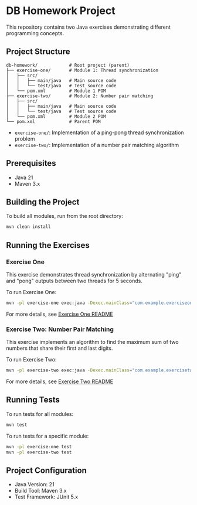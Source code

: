 # DB Homework Project

This repository contains two Java exercises demonstrating different programming concepts.

## Project Structure

```plaintext
db-homework/            # Root project (parent)
├── exercise-one/       # Module 1: Thread synchronization
│   ├── src/
│   │   ├── main/java   # Main source code
│   │   └── test/java   # Test source code
│   └── pom.xml         # Module 1 POM
├── exercise-two/       # Module 2: Number pair matching
│   ├── src/
│   │   ├── main/java   # Main source code
│   │   └── test/java   # Test source code
│   └── pom.xml         # Module 2 POM
└── pom.xml             # Parent POM
```

- `exercise-one/`: Implementation of a ping-pong thread synchronization problem
- `exercise-two/`: Implementation of a number pair matching algorithm

## Prerequisites

- Java 21
- Maven 3.x

## Building the Project

To build all modules, run from the root directory:

```sh
mvn clean install
```

## Running the Exercises

### Exercise One

This exercise demonstrates thread synchronization by alternating "ping" and "pong" outputs between two threads for 5 seconds.

To run Exercise One:

```sh
mvn -pl exercise-one exec:java -Dexec.mainClass="com.example.exerciseone.Main"
```

For more details, see [Exercise One README](exercise-one/README.md)

### Exercise Two: Number Pair Matching

This exercise implements an algorithm to find the maximum sum of two numbers that share their first and last digits.

To run Exercise Two:

```sh
mvn -pl exercise-two exec:java -Dexec.mainClass="com.example.exercisetwo.Main"
```

For more details, see [Exercise Two README](exercise-two/README.md)

## Running Tests

To run tests for all modules:

```sh
mvn test
```

To run tests for a specific module:

```sh
mvn -pl exercise-one test
mvn -pl exercise-two test
```

## Project Configuration

- Java Version: 21
- Build Tool: Maven 3.x
- Test Framework: JUnit 5.x
